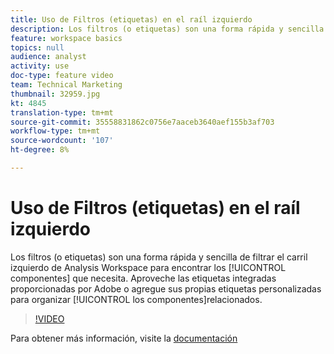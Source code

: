 ```yaml
---
title: Uso de Filtros (etiquetas) en el raíl izquierdo
description: Los filtros (o etiquetas) son una forma rápida y sencilla de filtrar el carril izquierdo de Analysis Workspace para encontrar los componentes que necesita. Aproveche las etiquetas integradas proporcionadas por Adobe o agregue sus propias etiquetas personalizadas para organizar los componentes relacionados.
feature: workspace basics
topics: null
audience: analyst
activity: use
doc-type: feature video
team: Technical Marketing
thumbnail: 32959.jpg
kt: 4845
translation-type: tm+mt
source-git-commit: 35558831862c0756e7aaceb3640aef155b3af703
workflow-type: tm+mt
source-wordcount: '107'
ht-degree: 8%

---
```



# Uso de Filtros (etiquetas) en el raíl izquierdo

Los filtros (o etiquetas) son una forma rápida y sencilla de filtrar el carril izquierdo de Analysis Workspace para encontrar los [!UICONTROL componentes] que necesita. Aproveche las etiquetas integradas proporcionadas por Adobe o agregue sus propias etiquetas personalizadas para organizar [!UICONTROL los componentes]relacionados.

>[!VIDEO](https://video.tv.adobe.com/v/32959/?quality=12)

Para obtener más información, visite la [documentación](https://docs.adobe.com/content/help/es-ES/analytics/analyze/analysis-workspace/home.html)
